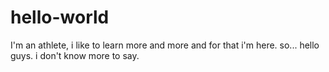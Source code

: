 # hello-world

I'm an athlete, i like to learn more and more and for that i'm here.
so... hello guys.
i don't know more to say.

